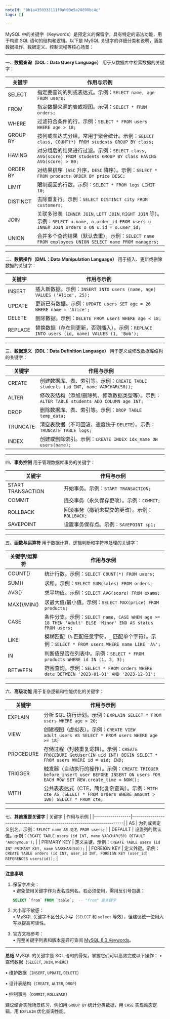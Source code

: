 ```yaml
---
noteId: "0b1a4350333111f0ab03e5a28898bc4c"
tags: []

---
```


MySQL 中的关键字（Keywords）是预定义的保留字，具有特定的语法功能，用于构建 SQL 语句的结构和逻辑。以下是 MySQL 关键字的详细分类和说明，涵盖数据操作、数据定义、控制流程等核心场景：

---

一、**数据查询（DQL：Data Query Language）**
用于从数据库中检索数据的关键字：

| 关键字           | 作用与示例                                                                 |
|------------------|--------------------------------------------------------------------------|
| SELECT       | 指定要查询的列或表达式。示例：`SELECT name, age FROM users;`         |
| FROM         | 指定数据来源的表或视图。示例：`SELECT * FROM orders;`                |
| WHERE        | 过滤符合条件的行。示例：`SELECT * FROM users WHERE age > 18;`       |
| GROUP BY     | 按列或表达式分组，常用于聚合统计。示例：`SELECT class, COUNT(*) FROM students GROUP BY class;` |
| HAVING       | 对分组后的结果进行过滤。示例：`SELECT class, AVG(score) FROM students GROUP BY class HAVING AVG(score) > 80;` |
| ORDER BY     | 对结果排序（`ASC` 升序，`DESC` 降序）。示例：`SELECT * FROM products ORDER BY price DESC;` |
| LIMIT        | 限制返回的行数。示例：`SELECT * FROM logs LIMIT 10;`                |
| DISTINCT     | 去除重复行。示例：`SELECT DISTINCT city FROM customers;`            |
| JOIN         | 关联多张表（`INNER JOIN`, `LEFT JOIN`, `RIGHT JOIN` 等）。示例：`SELECT u.name, o.order_id FROM users u INNER JOIN orders o ON u.id = o.user_id;` |
| UNION        | 合并多个查询结果（默认去重）。示例：`SELECT name FROM employees UNION SELECT name FROM managers;` |

---

二、**数据操作（DML：Data Manipulation Language）**
用于插入、更新或删除数据的关键字：

| 关键字           | 作用与示例                                                                 |
|------------------|--------------------------------------------------------------------------|
| INSERT       | 插入新数据。示例：`INSERT INTO users (name, age) VALUES ('Alice', 25);` |
| UPDATE       | 更新已有数据。示例：`UPDATE users SET age = 26 WHERE name = 'Alice';`  |
| DELETE       | 删除数据。示例：`DELETE FROM users WHERE age < 18;`                  |
| REPLACE      | 替换数据（存在则更新，否则插入）。示例：`REPLACE INTO users (id, name) VALUES (1, 'Bob');` |

---

三、**数据定义（DDL：Data Definition Language）**
用于定义或修改数据库结构的关键字：

| 关键字           | 作用与示例                                                                 |
|------------------|--------------------------------------------------------------------------|
| CREATE       | 创建数据库、表、索引等。示例：`CREATE TABLE students (id INT, name VARCHAR(50));` |
| ALTER        | 修改表结构（添加/删除列、修改数据类型等）。示例：`ALTER TABLE students ADD COLUMN age INT;` |
| DROP         | 删除数据库、表、索引等。示例：`DROP TABLE temp_data;`               |
| TRUNCATE     | 清空表数据（不可回滚，速度快于 `DELETE`）。示例：`TRUNCATE TABLE logs;` |
| INDEX        | 创建或删除索引。示例：`CREATE INDEX idx_name ON users(name);`       |

---

四、**事务控制**
用于管理数据库事务的关键字：

| 关键字                | 作用与示例                                                                 |
|-----------------------|--------------------------------------------------------------------------|
| START TRANSACTION | 开始事务。示例：`START TRANSACTION;`                                 |
| COMMIT            | 提交事务（永久保存更改）。示例：`COMMIT;`                            |
| ROLLBACK          | 回滚事务（撤销未提交的更改）。示例：`ROLLBACK;`                      |
| SAVEPOINT         | 设置事务保存点。示例：`SAVEPOINT sp1;`                               |

---

五、**函数与运算符**
用于数据计算、逻辑判断和字符串处理的关键字：

| 关键字/运算符        | 作用与示例                                                                 |
|----------------------|--------------------------------------------------------------------------|
| COUNT()          | 统计行数。示例：`SELECT COUNT(*) FROM users;`                        |
| SUM()            | 求和。示例：`SELECT SUM(sales) FROM orders;`                         |
| AVG()            | 求平均值。示例：`SELECT AVG(score) FROM exams;`                     |
| MAX()/MIN()      | 求最大值/最小值。示例：`SELECT MAX(price) FROM products;`           |
| CASE             | 条件分支。示例：`SELECT name, CASE WHEN age >= 18 THEN 'Adult' ELSE 'Minor' END AS status FROM users;` |
| LIKE             | 模糊匹配（`%` 匹配任意字符，`_` 匹配单个字符）。示例：`SELECT * FROM users WHERE name LIKE 'A%';` |
| IN               | 判断值是否在列表中。示例：`SELECT * FROM products WHERE id IN (1, 2, 3);` |
| BETWEEN          | 范围查询。示例：`SELECT * FROM orders WHERE date BETWEEN '2023-01-01' AND '2023-12-31';` |

---

六、**高级功能**
用于复杂逻辑和性能优化的关键字：

| 关键字           | 作用与示例                                                                 |
|------------------|--------------------------------------------------------------------------|
| EXPLAIN      | 分析 SQL 执行计划。示例：`EXPLAIN SELECT * FROM users WHERE age > 20;` |
| VIEW         | 创建视图（虚拟表）。示例：`CREATE VIEW adult_users AS SELECT * FROM users WHERE age >= 18;` |
| PROCEDURE    | 存储过程（封装重复逻辑）。示例：`CREATE PROCEDURE GetUser(IN uid INT) BEGIN SELECT * FROM users WHERE id = uid; END;` |
| TRIGGER      | 触发器（自动执行的操作）。示例：`CREATE TRIGGER before_insert_user BEFORE INSERT ON users FOR EACH ROW SET NEW.create_time = NOW();` |
| WITH         | 公共表表达式（CTE，简化复杂查询）。示例：`WITH cte AS (SELECT * FROM orders WHERE amount > 100) SELECT * FROM cte;` |

---

七、**其他重要关键字**
| 关键字           | 作用与示例                                                                 |
|------------------|--------------------------------------------------------------------------|
| AS           | 为列或表定义别名。示例：`SELECT name AS 姓名 FROM users;`            |
| DEFAULT      | 设置列的默认值。示例：`CREATE TABLE users (id INT, name VARCHAR(50) DEFAULT 'Anonymous');` |
| PRIMARY KEY  | 定义主键。示例：`CREATE TABLE users (id INT PRIMARY KEY, name VARCHAR(50));` |
| FOREIGN KEY  | 定义外键。示例：`CREATE TABLE orders (id INT, user_id INT, FOREIGN KEY (user_id) REFERENCES users(id));` |

---

**注意事项**
1. 保留字冲突：  
   • 避免使用关键字作为表名或列名。若必须使用，需用反引号包裹：  

     ```sql
     SELECT `from` FROM `table`;  -- "from" 是关键字
     ```
2. 大小写不敏感：  
   • MySQL 关键字不区分大小写（`SELECT` 和 `select` 等效），但建议统一使用大写以提高可读性。

3. 官方文档参考：  
   • 完整关键字列表和版本差异可查阅 [MySQL 8.0 Keywords](https://dev.mysql.com/doc/refman/8.0/en/keywords.html)。


---

**总结**
MySQL 的关键字是 SQL 语句的骨架，掌握它们可以高效完成以下操作：
• 查询数据（`SELECT`, `JOIN`, `WHERE`）

• 维护数据（`INSERT`, `UPDATE`, `DELETE`）

• 设计表结构（`CREATE`, `ALTER`, `DROP`）

• 控制事务（`COMMIT`, `ROLLBACK`）  

建议结合实际场景练习，例如用 `GROUP BY` 统计分类数据，用 `CASE` 实现动态逻辑，用 `EXPLAIN` 优化查询性能。